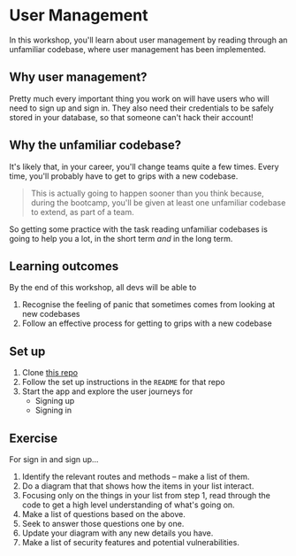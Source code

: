 # User Management

In this workshop, you'll learn about user management by reading through an unfamiliar codebase, where user management has been implemented.

## Why user management?
Pretty much every important thing you work on will have users who will need to sign up and sign in. They also need their credentials to be safely stored in your database, so that someone can't hack their account!

## Why the unfamiliar codebase?
It's likely that, in your career, you'll change teams quite a few times. Every time, you'll probably have to get to grips with a new codebase.

> This is actually going to happen sooner than you think because, during the bootcamp, you'll be given at least one unfamiliar codebase to extend, as part of a team.

So getting some practice with the task reading unfamiliar codebases is going to help you a lot, in the short term _and_ in the long term.

## Learning outcomes

By the end of this workshop, all devs will be able to
1. Recognise the feeling of panic that sometimes comes from looking at new codebases
2. Follow an effective process for getting to grips with a new codebase

## Set up

1. Clone [this repo](https://github.com/makersacademy/auth_workshop_codebase)
2. Follow the set up instructions in the `README` for that repo
3. Start the app and explore the user journeys for
    - Signing up
    - Signing in

## Exercise

For sign in and sign up...
1. Identify the relevant routes and methods – make a list of them.
2. Do a diagram that that shows how the items in your list interact.
3. Focusing only on the things in your list from step 1, read through the code to get a high level understanding of what's going on.
4. Make a list of questions based on the above.
5. Seek to answer those questions one by one.
6. Update your diagram with any new details you have.
7. Make a list of security features and potential vulnerabilities.
